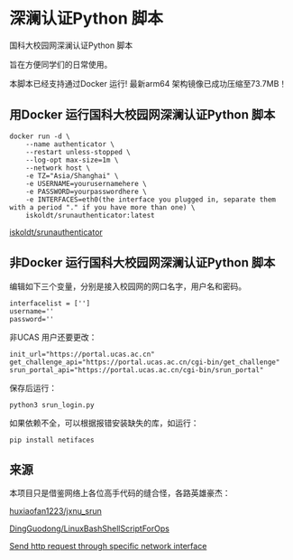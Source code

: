 # 深澜认证Python 脚本
国科大校园网深澜认证Python 脚本

旨在方便同学们的日常使用。

本脚本已经支持通过Docker 运行!
最新arm64 架构镜像已成功压缩至73.7MB！

## 用Docker 运行国科大校园网深澜认证Python 脚本

```
docker run -d \
    --name authenticator \
    --restart unless-stopped \
    --log-opt max-size=1m \
    --network host \
    -e TZ="Asia/Shanghai" \
    -e USERNAME=yourusernamehere \
    -e PASSWORD=yourpasswordhere \
    -e INTERFACES=eth0(the interface you plugged in, separate them with a period "." if you have more than one) \
    iskoldt/srunauthenticator:latest
```

[iskoldt/srunauthenticator](https://hub.docker.com/repository/docker/iskoldt/srunauthenticator)

## 非Docker 运行国科大校园网深澜认证Python 脚本

编辑如下三个变量，分别是接入校园网的网口名字，用户名和密码。

```
interfacelist = ['']
username=''
password=''
```

非UCAS 用户还要更改：

```
init_url="https://portal.ucas.ac.cn"
get_challenge_api="https://portal.ucas.ac.cn/cgi-bin/get_challenge"
srun_portal_api="https://portal.ucas.ac.cn/cgi-bin/srun_portal"
```

保存后运行：

```
python3 srun_login.py
```

如果依赖不全，可以根据报错安装缺失的库，如运行：
```
pip install netifaces
```


## 来源
本项目只是借鉴网络上各位高手代码的缝合怪，各路英雄豪杰：

[huxiaofan1223/jxnu_srun](https://github.com/huxiaofan1223/jxnu_srun)

[DingGuodong/LinuxBashShellScriptForOps](https://github.com/DingGuodong/LinuxBashShellScriptForOps/blob/master/projects/WindowsSystemOps/Network/getNetworkStatus.py)

[Send http request through specific network interface](https://stackoverflow.com/questions/48996494/send-http-request-through-specific-network-interface)
